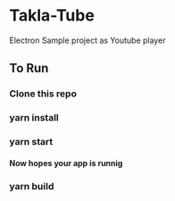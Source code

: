 # Takla-Tube
Electron Sample project as Youtube player

## To Run
### Clone this repo
### yarn install
### yarn start

#### Now hopes your app is  runnig 

### yarn build

